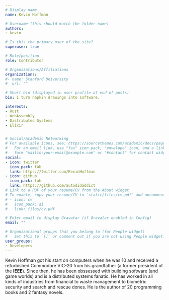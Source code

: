```yaml
---
# Display name
name: Kevin Hoffman

# Username (this should match the folder name)
authors:
- kevin

# Is this the primary user of the site?
superuser: true

# Role/position
role: Contributor

# Organizations/Affiliations
organizations:
#- name: Stanford University
#  url: ""

# Short bio (displayed in user profile at end of posts)
bio: I turn napkin drawings into software.

interests:
- Rust
- WebAssembly
- Distributed Systems
- Elixir


# Social/Academic Networking
# For available icons, see: https://sourcethemes.com/academic/docs/page-builder/#icons
#   For an email link, use "fas" icon pack, "envelope" icon, and a link in the
#   form "mailto:your-email@example.com" or "#contact" for contact widget.
social:
- icon: twitter
  icon_pack: fab
  link: https://twitter.com/KevinHoffman
- icon: github
  icon_pack: fab
  link: https://github.com/autodidaddict
# Link to a PDF of your resume/CV from the About widget.
# To enable, copy your resume/CV to `static/files/cv.pdf` and uncomment the lines below.
# - icon: cv
#   icon_pack: ai
#   link: files/cv.pdf

# Enter email to display Gravatar (if Gravatar enabled in Config)
email: ""

# Organizational groups that you belong to (for People widget)
#   Set this to `[]` or comment out if you are not using People widget.
user_groups:
- Developers
---
```


Kevin Hoffman got his start on computers when he was 10 and received a refurbished Commodore VIC-20 from his grandfather (a former president of the **IEEE**). Since then, he has been obssessed with building software (and game worlds) and is a distributed systems fanatic. He has worked in all kinds of industries from financial to waste management to biometric security and search and rescue dones. He is the author of 20 programming books and 2 fantasy novels.